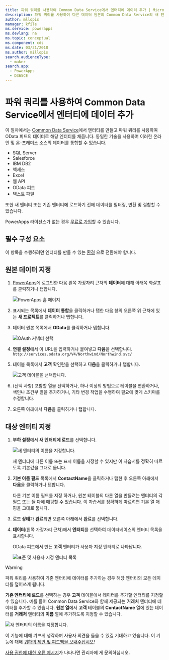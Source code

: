 ```yaml
---
title: 파워 쿼리를 사용하여 Common Data Service에서 엔터티에 데이터 추가 | Microsoft Docs
description: 파워 쿼리를 사용하여 다른 데이터 원본의 Common Data Service의 새 엔터티나 기존 엔터티에 데이터를 추가하는 방법에 대한 단계별 지침입니다.
author: mllopis
manager: kfile
ms.service: powerapps
ms.devlang: na
ms.topic: conceptual
ms.component: cds
ms.date: 03/21/2018
ms.author: millopis
search.audienceType:
  - maker
search.app:
  - PowerApps
  - D365CE
---
```


# <a name="add-data-to-an-entity-in-common-data-service-by-using-power-query"></a>파워 쿼리를 사용하여 Common Data Service에서 엔터티에 데이터 추가
이 절차에서는 [Common Data Service](data-platform-intro.md)에서 엔터티를 만들고 파워 쿼리를 사용하여 OData 피드의 데이터로 해당 엔터티를 채웁니다. 동일한 기술을 사용하여 이러한 온라인 및 온-프레미스 소스의 데이터를 통합할 수 있습니다.

* SQL Server
* Salesforce
* IBM DB2
* 액세스
* Excel
* 웹 API
* OData 피드
* 텍스트 파일

또한 새 엔터티 또는 기존 엔터티에 로드하기 전에 데이터를 필터링, 변환 및 결합할 수 있습니다.

PowerApps 라이선스가 없는 경우 [무료로 가입](../signup-for-powerapps.md)할 수 있습니다.

## <a name="prerequisites"></a>필수 구성 요소
이 항목을 수행하려면 엔터티를 만들 수 있는 [환경](../canvas-apps/working-with-environments.md) 으로 전환해야 합니다.

## <a name="specify-the-source-data"></a>원본 데이터 지정

1. [PowerApps](https://web.powerapps.com/?utm_source=padocs&utm_medium=linkinadoc&utm_campaign=referralsfromdoc)에 로그인한 다음 왼쪽 가장자리 근처의 **데이터**에 대해 아래쪽 화살표를 클릭하거나 탭합니다.

    ![PowerApps 홈 페이지](./media/data-platform-cds-newentity-pq/sign-in.png)

1. 표시되는 목록에서 **데이터 통합**을 클릭하거나 탭한 다음 창의 오른쪽 위 근처에 있는 **새 프로젝트**를 클릭하거나 탭합니다.

1. 데이터 원본 목록에서 **OData**를 클릭하거나 탭합니다.

    ![OAuth 커넥터 선택](./media/data-platform-cds-newentity-pq/choose-odata.png)

1. **연결 설정**에서 이 URL을 입력하거나 붙여넣고 **다음**을 선택합니다.<br>
`http://services.odata.org/V4/Northwind/Northwind.svc/`

1. 테이블 목록에서 **고객** 확인란을 선택하고 **다음**을 클릭하거나 탭합니다.

    ![고객 테이블을 선택합니다.](./media/data-platform-cds-newentity-pq/select-table.png)

1. (선택 사항) 포함할 열을 선택하거나, 하나 이상의 방법으로 테이블을 변환하거나, 색인나 조건부 열을 추가하거나, 기타 변경 작업을 수행하여 필요에 맞게 스키마를 수정합니다.

1. 오른쪽 아래에서 **다음**을 클릭하거나 탭합니다.

## <a name="specify-the-target-entity"></a>대상 엔터티 지정
1. **부하 설정**에서 **새 엔터티에 로드**를 선택합니다.

    ![새 엔터티의 이름을 지정합니다.](./media/data-platform-cds-newentity-pq/new-entity-name.png)

    새 엔터티에 다른 이름 또는 표시 이름을 지정할 수 있지만 이 자습서를 정확히 따르도록 기본값을 그대로 둡니다.

1. **기본 이름 필드** 목록에서 **ContactName**을 클릭하거나 탭한 후 오른쪽 아래에서 **다음**을 클릭하거나 탭합니다.

    다른 기본 이름 필드를 지정 하거나, 원본 테이블의 다른 열을 만들려는 엔터티의 각 필드 또는 둘 다에 매핑할 수 있습니다. 이 자습서를 정확하게 따르려면 기본 열 매핑을 그대로 둡니다.

1. **로드 상태**가 **완료**되면 오른쪽 아래에서 **완료**를 선택합니다.

1. **데이터**(왼쪽 가장자리 근처)에서 **엔터티**를 선택하여 데이터베이스의 엔터티 목록을 표시합니다.

    OData 피드에서 만든 **고객** 엔터티가 사용자 지정 엔터티로 나타납니다.

    ![표준 및 사용자 지정 엔터티 목록](./media/data-platform-cds-newentity-pq/entity-list.png)

> [!WARNING]
> 파워 쿼리를 사용하여 기존 엔터티에 데이터를 추가하는 경우 해당 엔터티의 모든 데이터를 덮어쓰게 됩니다.

**기존 엔터티에 로드**를 선택하는 경우 **고객** 테이블에서 데이터를 추가할 엔터티를 지정할 수 있습니다. 예를 들어 Common Data Service와 함께 제공되는 **거래처** 엔터티에 데이터를 추가할 수 있습니다. **원본 열**에서 **고객** 테이블의 **ContactName** 열에 있는 데이터를 **거래처** 엔터티의 **이름** 열에 추가하도록 지정할 수 있습니다.

![새 엔터티의 이름을 지정합니다.](./media/data-platform-cds-newentity-pq/existing-entity.png)

이 기능에 대해 기쁘게 생각하며 사용자 의견을 들을 수 있길 기대하고 있습니다. 이 기능에 대해 [귀하의 제안 및 피드백을 보내주십시오](https://powerusers.microsoft.com/t5/PowerApps-Community/ct-p/PowerApps1)!

[사용 권한에 대한 오류 메시지](data-platform-cds-newentity-troubleshooting-mashup.md)가 나타나면 관리자에 게 문의하십시오.
